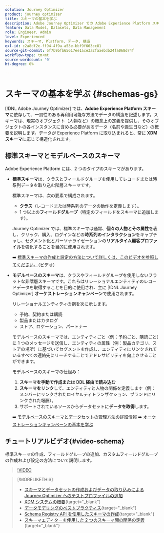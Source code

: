 ```yaml
---
solution: Journey Optimizer
product: journey optimizer
title: スキーマの基本を学ぶ
description: Adobe Journey Optimizer での Adobe Experience Platform スキーマの使用方法について説明します。
feature: Data Model, Datasets, Data Management
role: Engineer, Admin
level: Experienced
keywords: スキーマ, Platform, データ, 構造
exl-id: c2a8df2e-ff94-4f9a-a53e-bbf9f663cc81
source-git-commit: 6f7b9bfb65617ee1ace3a2faaebdb24fa068d74f
workflow-type: tm+mt
source-wordcount: '0'
ht-degree: 0%

---
```


# スキーマの基本を学ぶ {#schemas-gs}

[!DNL Adobe Journey Optimizer] では、**Adobe Experience Platform スキーマ**&#x200B;に依存して、一貫性のある再利用可能な方法でデータの構造を記述します。スキーマは、現実のオブジェクト（人物など）の概念上の定義を提供し、そのオブジェクトの各インスタンスに含める必要があるデータ（名前や誕生日など）の概要を説明します。データが Experience Platform に取り込まれると、常に **XDM スキーマ**&#x200B;に応じて構造化されます。

## 標準スキーマとモデルベースのスキーマ

Adobe Experience Platform には、2 つのタイプのスキーマがあります。

* **標準スキーマ**&#x200B;は、クラスとフィールドグループを使用してレコードまたは時系列データを取り込む階層スキーマです。

  標準スキーマは、次の要素で構成されます。

   * **クラス**（レコードまたは時系列のデータの動作を定義します）。
   * 1 つ以上の&#x200B;**フィールドグループ**（特定のフィールドをスキーマに追加します）。

  Journey Optimizer では、標準スキーマは通常、**個々の人物とその属性**&#x200B;を表し、クリック、購入、ログインなどの&#x200B;**時系列のインタラクション**&#x200B;をキャプチャし、セグメント化とパーソナライゼーションの&#x200B;**リアルタイム顧客プロファイル**&#x200B;を強化することを目的に使用されます。

  ➡️ [標準スキーマの作成と設定の方法について詳しくは、このビデオを参照してください。](#video-schema)（ビデオ）

* **モデルベースのスキーマ**&#x200B;は、クラスやフィールドグループを使用しないフラットな非階層スキーマです。これらはリレーショナルエンティティのレコードデータを取得することを目的に使用され、主に [!DNL Journey Optimizer] **オーケストレーションキャンペーン**&#x200B;で使用されます。

  リレーショナルエンティティの例を次に示します。
   * 予約、契約または購読
   * 製品またはカタログ
   * ストア、ロケーション、パートナー

  モデルベースのスキーマでは、エンティティごと（例：予約ごと、購読ごと）に 1 つのメッセージを送信し、エンティティの属性（例：製品カテゴリ、ストアの場所）に基づいてセグメントを作成し、エンティティにリンクされているすべての連絡先にリーチすることでアドレサビリティを向上させることができます。

  モデルベースのスキーマの仕組み：

   1. **スキーマを手動で作成または DDL 経由で読み込む**
   1. **スキーマをリンク**&#x200B;して、エンティティと人物の関係を定義します（例：メンバーにリンクされたロイヤルティトランザクション、ブランドにリンクされた報酬）。
   1. サポートされているソースからデータセットに&#x200B;**データを取得**&#x200B;します。

  ➡️ [モデルベースのスキーマとデータセットの管理方法の詳細情報](../orchestrated/gs-schemas.md)
➡️ [オーケストレーションキャンペーンの基本を学ぶ](../orchestrated/gs-schemas.md)

## チュートリアルビデオ{#video-schema}

標準スキーマの作成、フィールドグループの追加、カスタムフィールドグループの作成および設定の方法について説明します。

>[!VIDEO](https://video.tv.adobe.com/v/334461?quality=12)

>[!MORELIKETHIS]
>
>* [スキーマとデータセットの作成およびデータの取り込みによる Journey Optimizer へのテストプロファイルの追加](../audience/creating-test-profiles.md)
>* [XDM システムの概要](https://experienceleague.adobe.com/docs/experience-platform/xdm/home.html?lang=ja){target="_blank"}
>* [データモデリングのベストプラクティス](https://experienceleague.adobe.com/docs/experience-platform/xdm/schema/best-practices.html?lang=ja){target="_blank"}
>* [Schema Registry API を使用したスキーマの作成](https://experienceleague.adobe.com/docs/experience-platform/xdm/tutorials/create-schema-api.html?lang=ja){target="_blank"}
>* [スキーマエディターを使用した 2 つのスキーマ間の関係の定義](https://experienceleague.adobe.com/docs/experience-platform/xdm/tutorials/relationship-ui.html?lang=ja){target="_blank"}
